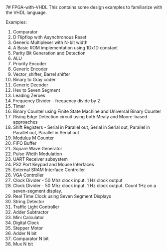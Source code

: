 7# FPGA-with-VHDL
This contains some design examples to familiarize with the VHDL language.

Examples:
1. Comparator
2.  D Flipflop with Asynchronous Reset
3. Generic Multiplexer with N-bit width
4. A Basic ROM implementation using 1Dx1D constant
5. Parity Bit Generation and Detection
6. ALU
7. Priority Encoder
8. Generic Encoder
9. Vector_shifter, Barrel shifter
10. Binary to Gray coder
11. Generic Decoder
12. Hex to Seven Segment
13. Leading Zeroes
14. Frequency Divider - frequency divide by 2
15. Timer
16. Binary Counter using Finite State Machine and Universal Binary Counter
17. Rising Edge Detection circuit using both Mealy and Moore-based approaches
18. Shift Registers - Serial in Parallel out, Serial in Serial out, Parallel in Parallel out, Parallel in Serial out
19. Modulus M Counter
20. FIFO Buffer
21. Square Wave Generator
22. Pulse Width Modulation
23. UART Receiver subsystem
24. PS2 Port Keypad and Mouse Interfaces
25. External SRAM Interface Controller
26. VGA Controller
27. Clock Divider - 50 Mhz clock input. 1 Hz clock output
28. Clock Divider - 50 Mhz clock input. 1 Hz clock output. Count 1Hz on a seven-segment display.
29. Real Time Clock using Seven Segment Displays
30. String Detector
31. Traffic Light Controller
32. Adder Subtractor
33. Mini Calculator
34. Digital Clock
35. Stepper Motor
36. Adder N bit
37. Comparator N bit
38. Mux N bit

